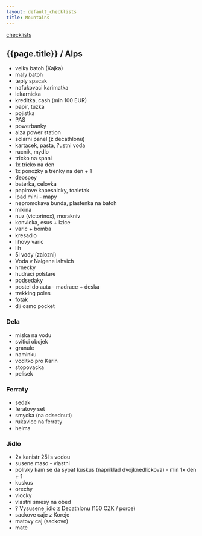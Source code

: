 ```yaml
---
layout: default_checklists
title: Mountains
---
```


[checklists](.)

## {{page.title}} / Alps

- velky batoh (Kajka)
- maly batoh
- teply spacak
- nafukovaci karimatka
- lekarnicka
- kreditka, cash (min 100 EUR)
- papir, tuzka
- pojistka
- PAS
- powerbanky
- alza power station
- solarni panel (z decathlonu)
- kartacek, pasta, ?ustni voda
- rucnik, mydlo
- tricko na spani
- 1x tricko na den
- 1x ponozky a trenky na den + 1
- deospey
- baterka, celovka
- papirove kapesnicky, toaletak
- ipad mini - mapy
- nepromokava bunda, plastenka na batoh
- mikina
- nuz (victorinox), morakniv
- konvicka, esus + lzice
- varic + bomba
- kresadlo
- lihovy varic
- lih
- 5l vody (zalozni)
- Voda v Nalgene lahvich
- hrnecky
- hudraci polstare
- podsedaky
- postel do auta - madrace + deska
- trekking poles
- fotak
- dji osmo pocket

### Dela

- miska na vodu
- svitici obojek
- granule
- naminku
- voditko pro Karin
- stopovacka
- pelisek

### Ferraty

- sedak
- feratovy set
- smycka (na odsednuti)
- rukavice na ferraty
- helma

### Jidlo

- 2x kanistr 25l s vodou
- susene maso - vlastni
- polivky kam se da sypat kuskus (napriklad dvojknedlickova) - min 1x den + 1
- kuskus
- orechy
- vlocky
- vlastni smesy na obed
- ? Vysusene jidlo z Decathlonu (150 CZK / porce)
- sackove caje z Koreje
- matovy caj (sackove)
- mate

